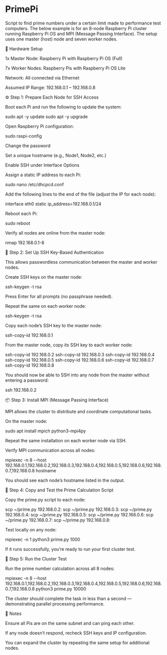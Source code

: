 # PrimePi
Script to find prime numbers under a certain limit made to performance test computers. The below example is for an 8-node Raspberry Pi cluster running Raspberry Pi OS and MPI (Message Passing Interface). The setup uses one master (host) node and seven worker nodes.

🧩 Hardware Setup

1x Master Node: Raspberry Pi with Raspberry Pi OS (Full)

7x Worker Nodes: Raspberry Pis with Raspberry Pi OS Lite

Network: All connected via Ethernet

Assumed IP Range: 192.168.0.1 – 192.168.0.8

⚙️ Step 1: Prepare Each Node for SSH Access

Boot each Pi and run the following to update the system:

sudo apt -y update
sudo apt -y upgrade


Open Raspberry Pi configuration:

sudo raspi-config


Change the password

Set a unique hostname (e.g., Node1, Node2, etc.)

Enable SSH under Interface Options

Assign a static IP address to each Pi:

sudo nano /etc/dhcpcd.conf


Add the following lines to the end of the file (adjust the IP for each node):

interface eth0
static ip_address=192.168.0.1/24


Reboot each Pi:

sudo reboot


Verify all nodes are online from the master node:

nmap 192.168.0.1-8

🔑 Step 2: Set Up SSH Key-Based Authentication

This allows passwordless communication between the master and worker nodes.

Create SSH keys on the master node:

ssh-keygen -t rsa


Press Enter for all prompts (no passphrase needed).

Repeat the same on each worker node:

ssh-keygen -t rsa


Copy each node’s SSH key to the master node:

ssh-copy-id 192.168.0.1


From the master node, copy its SSH key to each worker node:

ssh-copy-id 192.168.0.2
ssh-copy-id 192.168.0.3
ssh-copy-id 192.168.0.4
ssh-copy-id 192.168.0.5
ssh-copy-id 192.168.0.6
ssh-copy-id 192.168.0.7
ssh-copy-id 192.168.0.8


You should now be able to SSH into any node from the master without entering a password:

ssh 192.168.0.2

📦 Step 3: Install MPI (Message Passing Interface)

MPI allows the cluster to distribute and coordinate computational tasks.

On the master node:

sudo apt install mpich python3-mpi4py


Repeat the same installation on each worker node via SSH.

Verify MPI communication across all nodes:

mpiexec -n 8 --host 192.168.0.1,192.168.0.2,192.168.0.3,192.168.0.4,192.168.0.5,192.168.0.6,192.168.0.7,192.168.0.8 hostname


You should see each node’s hostname listed in the output.

🧮 Step 4: Copy and Test the Prime Calculation Script

Copy the prime.py script to each node:

scp ~/prime.py 192.168.0.2:
scp ~/prime.py 192.168.0.3:
scp ~/prime.py 192.168.0.4:
scp ~/prime.py 192.168.0.5:
scp ~/prime.py 192.168.0.6:
scp ~/prime.py 192.168.0.7:
scp ~/prime.py 192.168.0.8:


Test locally on any node:

mpiexec -n 1 python3 prime.py 1000


If it runs successfully, you’re ready to run your first cluster test.

🚀 Step 5: Run the Cluster Test

Run the prime number calculation across all 8 nodes:

mpiexec -n 8 --host 192.168.0.1,192.168.0.2,192.168.0.3,192.168.0.4,192.168.0.5,192.168.0.6,192.168.0.7,192.168.0.8 python3 prime.py 10000


The cluster should complete the task in less than a second — demonstrating parallel processing performance.

🧠 Notes

Ensure all Pis are on the same subnet and can ping each other.

If any node doesn’t respond, recheck SSH keys and IP configuration.

You can expand the cluster by repeating the same setup for additional nodes.
